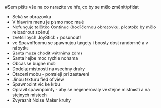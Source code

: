 #Sem pište vše na co narazíte ve hře, co by se mělo změnit/přidat

- Seká se obrazovka
- V hlavním menu je písmo moc malé
- Nefunguje talčítko Continue (hodí černou obrazovku, přestože by mělo reloadnout scénu)
- zvetsil bych JoyStick + posunout!
- ve SpawnRoomu se spawnujou targety i boosty dost randomně a v nábytku
- Santa muze chodit vnitrnima zdma
- Santa hejbe moc rychle nohama
- Obcas se bugne mob
- Dodelat mistnosti na vsechny druhy
- Otaceni mobu - pomaleji pri zastaveni
- Jinou texturu fied of view
- Spawnpoint vic ke krbu
- Opravit spawnpointy - aby se negenerovaly ve stejne mistnosti a na stejnych mistech
- Zvyraznit Noise Maker kruhy
